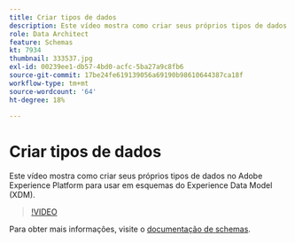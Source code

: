 ```yaml
---
title: Criar tipos de dados
description: Este vídeo mostra como criar seus próprios tipos de dados no Adobe Experience Platform para usar em esquemas do Experience Data Model (XDM).
role: Data Architect
feature: Schemas
kt: 7934
thumbnail: 333537.jpg
exl-id: 00239ee1-db57-4bd0-acfc-5ba27a9c8fb6
source-git-commit: 17be24fe619139056a69190b98610644387ca18f
workflow-type: tm+mt
source-wordcount: '64'
ht-degree: 18%

---
```


# Criar tipos de dados

Este vídeo mostra como criar seus próprios tipos de dados no Adobe Experience Platform para usar em esquemas do Experience Data Model (XDM).

>[!VIDEO](https://video.tv.adobe.com/v/333537?quality=12&learn=on)

Para obter mais informações, visite o [documentação de schemas](https://experienceleague.adobe.com/docs/experience-platform/xdm/home.html?lang=pt-BR).
